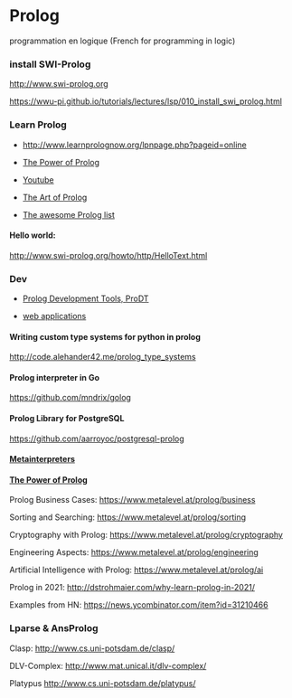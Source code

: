 # Prolog
programmation en logique (French for programming in logic)

### install SWI-Prolog 

http://www.swi-prolog.org

https://wwu-pi.github.io/tutorials/lectures/lsp/010_install_swi_prolog.html

### Learn Prolog
+ http://www.learnprolognow.org/lpnpage.php?pageid=online

+ [The Power of Prolog](https://www.metalevel.at/prolog)

+ [Youtube](https://www.youtube.com/playlist?list=PLkdv0ay0HIBGKYJFLlo53m3fdUX22mTlm)

+ [The Art of Prolog](https://mitpress.mit.edu/books/art-prolog-second-edition)

+ [The awesome Prolog list](https://github.com/klaussinani/awesome-prolog)

#### Hello world: 

http://www.swi-prolog.org/howto/http/HelloText.html

###  Dev

+ [Prolog Development Tools, ProDT](http://prodevtools.sourceforge.net)

+ [web applications](https://www.metalevel.at/prolog/web)


#### Writing custom type systems for python in prolog
http://code.alehander42.me/prolog_type_systems

#### Prolog interpreter in Go
https://github.com/mndrix/golog

#### Prolog Library for PostgreSQL
https://github.com/aarroyoc/postgresql-prolog

#### [Metainterpreters](https://www.metalevel.at/acomip/)

#### [The Power of Prolog](https://www.metalevel.at/prolog)

Prolog Business Cases: https://www.metalevel.at/prolog/business

Sorting and Searching: https://www.metalevel.at/prolog/sorting

Cryptography with Prolog: https://www.metalevel.at/prolog/cryptography

Engineering Aspects: https://www.metalevel.at/prolog/engineering

Artificial Intelligence with Prolog: https://www.metalevel.at/prolog/ai

Prolog in 2021: http://dstrohmaier.com/why-learn-prolog-in-2021/

Examples from HN: https://news.ycombinator.com/item?id=31210466

### Lparse  & AnsProlog

Clasp: http://www.cs.uni-potsdam.de/clasp/

DLV-Complex: http://www.mat.unical.it/dlv-complex/

Platypus http://www.cs.uni-potsdam.de/platypus/
